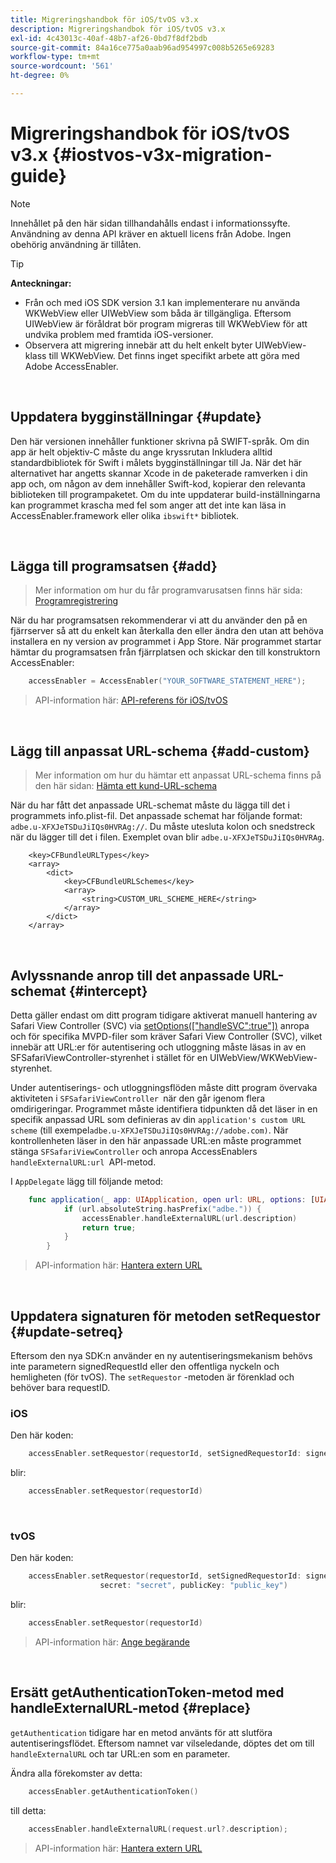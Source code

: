 ```yaml
---
title: Migreringshandbok för iOS/tvOS v3.x
description: Migreringshandbok för iOS/tvOS v3.x
exl-id: 4c43013c-40af-48b7-af26-0bd7f8df2bdb
source-git-commit: 84a16ce775a0aab96ad954997c008b5265e69283
workflow-type: tm+mt
source-wordcount: '561'
ht-degree: 0%

---
```


# Migreringshandbok för iOS/tvOS v3.x {#iostvos-v3x-migration-guide}

>[!NOTE]
>
>Innehållet på den här sidan tillhandahålls endast i informationssyfte. Användning av denna API kräver en aktuell licens från Adobe. Ingen obehörig användning är tillåten.

>[!TIP]
> 
> **Anteckningar:**
>
> - Från och med iOS SDK version 3.1 kan implementerare nu använda WKWebView eller UIWebView som båda är tillgängliga. Eftersom UIWebView är föråldrat bör program migreras till WKWebView för att undvika problem med framtida iOS-versioner.
> - Observera att migrering innebär att du helt enkelt byter UIWebView-klass till WKWebView. Det finns inget specifikt arbete att göra med Adobe AccessEnabler.

</br>

## Uppdatera bygginställningar {#update}

Den här versionen innehåller funktioner skrivna på SWIFT-språk. Om din app är helt objektiv-C måste du ange kryssrutan Inkludera alltid standardbibliotek för Swift i målets bygginställningar till Ja. När det här alternativet har angetts skannar Xcode in de paketerade ramverken i din app och, om någon av dem innehåller Swift-kod, kopierar den relevanta biblioteken till programpaketet. Om du inte uppdaterar build-inställningarna kan programmet krascha med fel som anger att det inte kan läsa in AccessEnabler.framework eller olika `ibswift*` bibliotek.

</br>

## Lägga till programsatsen {#add}

> Mer information om hur du får programvarusatsen finns här
> sida:
> [Programregistrering](/help/authentication/iostvos-application-registration.md)

När du har programsatsen rekommenderar vi att du använder den på en fjärrserver så att du enkelt kan återkalla den eller ändra den utan att behöva installera en ny version av programmet i App Store. När programmet startar hämtar du programsatsen från fjärrplatsen och skickar den till konstruktorn AccessEnabler:

```swift
    accessEnabler = AccessEnabler("YOUR_SOFTWARE_STATEMENT_HERE");
```

> API-information här: [API-referens för iOS/tvOS](/help/authentication/iostvos-sdk-api-reference.md)

</br>

## Lägg till anpassat URL-schema {#add-custom}

> Mer information om hur du hämtar ett anpassat URL-schema finns på den här sidan: [Hämta ett kund-URL-schema](/help/authentication/iostvos-application-registration.md)

När du har fått det anpassade URL-schemat måste du lägga till det i programmets info.plist-fil. Det anpassade schemat har följande format: `adbe.u-XFXJeTSDuJiIQs0HVRAg://`. Du måste utesluta kolon och snedstreck när du lägger till det i filen. Exemplet ovan blir `adbe.u-XFXJeTSDuJiIQs0HVRAg`.

```plist
    <key>CFBundleURLTypes</key>
    <array>
        <dict>
            <key>CFBundleURLSchemes</key>
            <array>
                <string>CUSTOM_URL_SCHEME_HERE</string>
            </array>
        </dict>
    </array>
```

</br>

## Avlyssnande anrop till det anpassade URL-schemat {#intercept}

Detta gäller endast om ditt program tidigare aktiverat manuell hantering av Safari View Controller (SVC) via [setOptions(\[&quot;handleSVC&quot;:true&quot;\])](/help/authentication/iostvos-sdk-api-reference.md) anropa och för specifika MVPD-filer som kräver Safari View Controller (SVC), vilket innebär att URL:er för autentisering och utloggning måste läsas in av en SFSafariViewController-styrenhet i stället för en UIWebView/WKWebView-styrenhet.

Under autentiserings- och utloggningsflöden måste ditt program övervaka aktiviteten i `SFSafariViewController `när den går igenom flera omdirigeringar. Programmet måste identifiera tidpunkten då det läser in en specifik anpassad URL som definieras av din `application's custom URL scheme` (till exempel`adbe.u-XFXJeTSDuJiIQs0HVRAg://adobe.com)`. När kontrollenheten läser in den här anpassade URL:en måste programmet stänga `SFSafariViewController` och anropa AccessEnablers `handleExternalURL:url `API-metod.

I `AppDelegate` lägg till följande metod:

```swift
    func application(_ app: UIApplication, open url: URL, options: [UIApplicationOpenURLOptionsKey: Any]) -> Bool {
            if (url.absoluteString.hasPrefix("adbe.")) {
                accessEnabler.handleExternalURL(url.description)
                return true;
            } 
        }
```

> API-information här: [Hantera extern URL](/help/authentication/iostvos-sdk-api-reference.md)

</br>

## Uppdatera signaturen för metoden setRequestor {#update-setreq}

Eftersom den nya SDK:n använder en ny autentiseringsmekanism behövs inte parametern signedRequestId eller den offentliga nyckeln och hemligheten (för tvOS). The `setRequestor` -metoden är förenklad och behöver bara requestID.

### iOS

Den här koden:

```swift
    accessEnabler.setRequestor(requestorId, setSignedRequestorId: signedRequestorId)
```

blir:

```swift
    accessEnabler.setRequestor(requestorId)
```

</br>

### tvOS

Den här koden:

```swift
    accessEnabler.setRequestor(requestorId, setSignedRequestorId: signedRequestorId,
                    secret: "secret", publicKey: "public_key")
```

blir:

```swift
    accessEnabler.setRequestor(requestorId)
```

> API-information här: [Ange begärande](/help/authentication/iostvos-sdk-api-reference.md)

</br>

## Ersätt getAuthenticationToken-metod med handleExternalURL-metod {#replace}

`getAuthentication` tidigare har en metod använts för att slutföra autentiseringsflödet. Eftersom namnet var vilseledande, döptes det om till `handleExternalURL` och tar URL:en som en parameter.

Ändra alla förekomster av detta:

```swift
    accessEnabler.getAuthenticationToken()
```

till detta:

```swift
    accessEnabler.handleExternalURL(request.url?.description);
```

> API-information här: [Hantera extern URL](/help/authentication/iostvos-sdk-api-reference.md)
